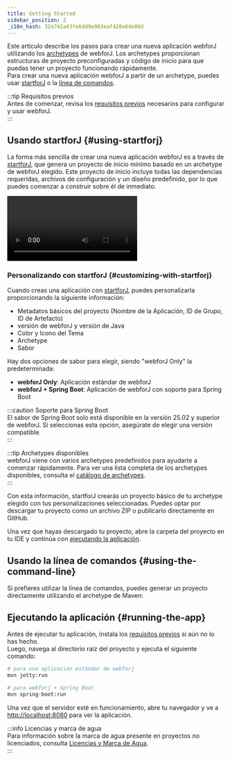 ```yaml
---
title: Getting Started
sidebar_position: 2
_i18n_hash: 32a742a43fe6dd9e983eaf428e04e06d
---
```

Este artículo describe los pasos para crear una nueva aplicación webforJ utilizando los [archetypes](../building-ui/archetypes/overview.md) de webforJ. Los archetypes proporcionan estructuras de proyecto preconfiguradas y código de inicio para que puedas tener un proyecto funcionando rápidamente.  
Para crear una nueva aplicación webforJ a partir de un archetype, puedes usar [startforJ](#using-startforj) o la [línea de comandos](#using-the-command-line).

:::tip Requisitos previos  
Antes de comenzar, revisa los [requisitos previos](./prerequisites) necesarios para configurar y usar webforJ.  
:::

## Usando startforJ {#using-startforj}

La forma más sencilla de crear una nueva aplicación webforJ es a través de [startforJ](https://docs.webforj.com/startforj), que genera un proyecto de inicio mínimo basado en un archetype de webforJ elegido. Este proyecto de inicio incluye todas las dependencias requeridas, archivos de configuración y un diseño predefinido, por lo que puedes comenzar a construir sobre él de inmediato.

<div class="videos-container">  
  <video controls>  
    <source src="https://cdn.webforj.com/webforj-documentation/video/archetypes/startforj.mp4" type="video/mp4" />  
  </video>  
</div>  

### Personalizando con startforJ {#customizing-with-startforj}

Cuando creas una aplicación con [startforJ](https://docs.webforj.com/startforj), puedes personalizarla proporcionando la siguiente información:

- Metadatos básicos del proyecto (Nombre de la Aplicación, ID de Grupo, ID de Artefacto)  
- versión de webforJ y versión de Java  
- Color y Icono del Tema  
- Archetype  
- Sabor  

Hay dos opciones de sabor para elegir, siendo "webforJ Only" la predeterminada:  
  - **webforJ Only**: Aplicación estándar de webforJ  
  - **webforJ + Spring Boot**: Aplicación de webforJ con soporte para Spring Boot  

:::caution Soporte para Spring Boot  
El sabor de Spring Boot solo está disponible en la versión 25.02 y superior de webforJ. Si seleccionas esta opción, asegúrate de elegir una versión compatible.  
:::

:::tip Archetypes disponibles  
webforJ viene con varios archetypes predefinidos para ayudarte a comenzar rápidamente. Para ver una lista completa de los archetypes disponibles, consulta el [catálogo de archetypes](../building-ui/archetypes/overview).  
:::

Con esta información, startforJ crearás un proyecto básico de tu archetype elegido con tus personalizaciones seleccionadas. Puedes optar por descargar tu proyecto como un archivo ZIP o publicarlo directamente en GitHub.

Una vez que hayas descargado tu proyecto, abre la carpeta del proyecto en tu IDE y continúa con [ejecutando la aplicación](#running-the-app).

## Usando la línea de comandos {#using-the-command-line}

Si prefieres utilizar la línea de comandos, puedes generar un proyecto directamente utilizando el archetype de Maven:

<ComponentArchetype  
project="hello-world"  
flavor="webforj"  
/>

## Ejecutando la aplicación {#running-the-app}

Antes de ejecutar tu aplicación, instala los [requisitos previos](./prerequisites.md) si aún no lo has hecho.  
Luego, navega al directorio raíz del proyecto y ejecuta el siguiente comando:

```bash
# para una aplicación estándar de webforj  
mvn jetty:run  

# para webforj + Spring Boot  
mvn spring-boot:run  
```

Una vez que el servidor esté en funcionamiento, abre tu navegador y ve a [http://localhost:8080](http://localhost:8080) para ver la aplicación.

:::info Licencias y marca de agua  
Para información sobre la marca de agua presente en proyectos no licenciados, consulta [Licencias y Marca de Agua](../configuration/licensing-and-watermark).  
:::
